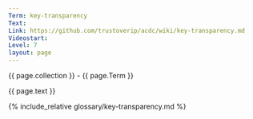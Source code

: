 ```yaml
---
Term: key-transparency
Text: 
Link: https://github.com/trustoverip/acdc/wiki/key-transparency.md
Videostart: 
Level: 7
layout: page
---
```


{{ page.collection }} - {{ page.Term }}

   {{ page.text }}

{% include_relative glossary/key-transparency.md %}

